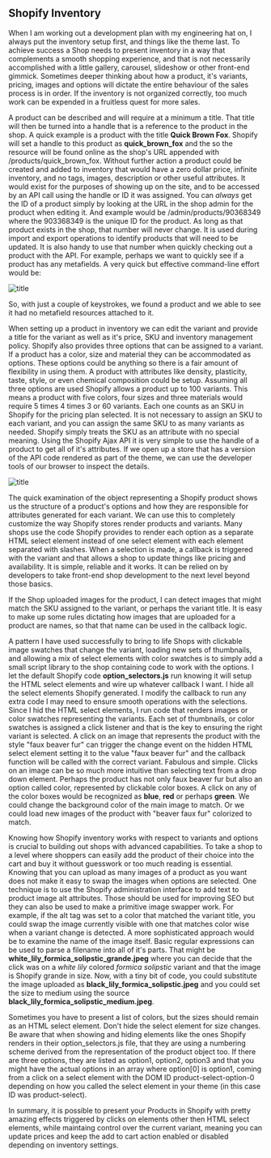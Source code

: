 ## Shopify Inventory ##

When I am working out a development plan with my engineering hat on, I always put the inventory setup first, and things like the theme last. To achieve success a Shop needs to present inventory in a way that complements a smooth shopping experience, and that is not necessarily accomplished with a little gallery, carousel, slideshow or other front-end gimmick. Sometimes deeper thinking about how a product, it's variants, pricing, images and options will dictate the entire behaviour of the sales process is in order. If the inventory is not organized correctly, too much work can be expended in a fruitless quest for more sales. 

A product can be described and will require at a minimum a title. That title will then be turned into a handle that is a reference to the product in the shop. A quick example is a product with the title **Quick Brown Fox**. Shopify will set a handle to this product as **quick_brown_fox** and the so the resource will be found online as the shop's URL appended with /products/quick_brown_fox. Without further action a product could be created and added to inventory that would have a zero dollar price, infinite inventory, and no tags, images, description or other useful attributes. It would exist for the purposes of showing up on the site, and to be accessed by an API call using the handle or ID it was assigned. You can *always* get the ID of a product simply by looking at the URL in the shop admin for the product when editing it. And example would be /admin/products/90368349  where the 903368349 is the unique ID for the product. As long as that product exists in the shop, that number will never change. It is used during import and export operations to identify products that will need to be updated. It is also handy to use that number when quickly checking out a product with the API. For example, perhaps we want to quickly see if a product has any metafields. A very quick but effective command-line effort would be:

![title](file://localhost/Users/dlazar/Pictures/Shopify%20E-Book/api%20call.png)

So, with just a couple of keystrokes, we found a product and we able to see it had no metafield resources attached to it. 

When setting up a product in inventory we can edit the variant and provide a title for the variant as well as it's price, SKU and  inventory management policy. Shopify also provides three options that can be assigned to a variant. If a product has a color, size and material they can be accommodated as options. These options could be anything so there is a fair amount of flexibility in using them. A product with attributes like density, plasticity, taste, style, or even chemical composition could be setup. Assuming all three options are used Shopify allows a product up to 100 variants. This means a product with five colors, four sizes and three materials would require 5 times 4 times 3 or 60 variants. Each one counts as an SKU in Shopify for the pricing plan selected. It is not necessary to assign an SKU to each variant, and you can assign the same SKU to as many variants as needed. Shopify simply treats the SKU as an attribute with no special meaning. Using the Shopify Ajax API it is very simple to use the handle of a product to get all of it's attributes. If we open up a store that has a version of the API code rendered as part of the theme, we can use the developer tools of our browser to inspect the details.

![title](file://localhost/Users/dlazar/Pictures/Shopify%20E-Book/ajax%20product.png)

The quick examination of the object representing a Shopify product shows us the structure of a product's options and how they are responsible for attributes generated for each variant. We can use this to completely customize the way Shopify stores render products and variants. Many shops use the code Shopify provides to render each option as a separate HTML select element instead of one select element with each element separated with slashes. When a selection is made, a callback is triggered with the variant and that allows a shop to update things like pricing and availability. It is simple, reliable and it works. It can be relied on by developers to take front-end shop development to the next level beyond those basics. 

If the Shop uploaded images for the product, I can detect images that might match the SKU assigned to the variant, or perhaps the variant title. It is easy to make up some rules dictating how images that are uploaded for a product are names, so that that name can be used in the callback logic. 

A pattern I have used successfully to bring to life Shops with clickable image swatches that change the variant, loading new sets of thumbnails, and allowing a mix of select elements with color swatches is to simply add a small script library to the shop containing code to work with the options. I let the default Shopify code **option_selectors.js** run knowing it will setup the HTML select elements and wire up whatever callback I want. I hide all the select elements Shopify generated. I modify the callback to run any extra code I may need to ensure smooth operations with the selections. Since I hid the HTML select elements, I run code that renders images or color swatches representing the variants. Each set of thumbnails, or color swatches is assigned a click listener and that is the key to ensuring the right variant is selected. A click on an image that represents the product with the style "faux beaver fur" can trigger the change event on the hidden HTML select element setting it to the value "faux beaver fur" and the callback function will be called with the correct variant. Fabulous and simple. Clicks on an image can be so much more intuitive than selecting text from a drop down element. Perhaps the product has not only faux beaver fur but also an option called color, represented by clickable color boxes. A click on any of the color boxes would be recognized as **blue**, **red** or perhaps **green**. We could change the background color of the main image to match. Or we could load new images of the product with "beaver faux fur" colorized to match. 

Knowing how Shopify inventory works with respect to variants and options is crucial to building out shops with advanced capabilities. To take a shop to a level where shoppers can easily add the product of their choice into the cart and buy it without guesswork or too much reading is essential. Knowing that you can upload as many images of a product as you want does not make it easy to swap the images when options are selected. One technique is to use the Shopify administration interface to add text to product image alt attributes. Those should be used for improving SEO but they can also be used to make a primitive image swapper work. For example, if the alt tag was set to a color that matched the variant title, you could swap the image currently visible with one that matches color wise when a variant change is detected. A more sophisticated approach would be to examine the name of the image itself. Basic regular expressions can be used to parse a filename into all of it's parts. That might be **white_lily_formica_solipstic_grande.jpeg** where you can decide that the click was on a *white lily* colored *formica solipstic* variant and that the image is Shopify grande in size. Now, with a tiny bit of code, you could substitute the image uploaded as **black_lily_formica_solipstic.jpeg** and you could set the size to medium using the source **black_lily_formica_solipstic_medium.jpeg**.

Sometimes you have to present a list of colors, but the sizes should remain as an HTML select element. Don't hide the select element for size changes. Be aware that when showing and hiding elements like the ones Shopify renders in their option_selectors.js file, that they are using a numbering scheme derived from the representation of the product object too. If there are three options, they are listed as option1, option2, option3 and that you might have the actual options in an array where option[0] is option1, coming from a click on a select element with the DOM ID product-select-option-0 depending on how you called the select element in your theme (in this case ID was product-select).

In summary, it is possible to present your Products in Shopify with pretty amazing effects triggered by clicks on elements other then HTML select elements, while maintaing control over the current variant, meaning you can update prices and keep the add to cart action enabled or disabled depending on inventory settings. 